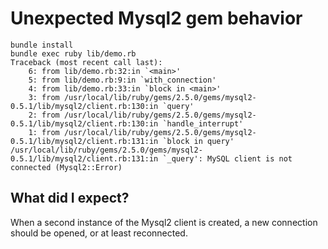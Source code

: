 # Unexpected Mysql2 gem behavior

```
bundle install
bundle exec ruby lib/demo.rb
Traceback (most recent call last):
	6: from lib/demo.rb:32:in `<main>'
	5: from lib/demo.rb:9:in `with_connection'
	4: from lib/demo.rb:33:in `block in <main>'
	3: from /usr/local/lib/ruby/gems/2.5.0/gems/mysql2-0.5.1/lib/mysql2/client.rb:130:in `query'
	2: from /usr/local/lib/ruby/gems/2.5.0/gems/mysql2-0.5.1/lib/mysql2/client.rb:130:in `handle_interrupt'
	1: from /usr/local/lib/ruby/gems/2.5.0/gems/mysql2-0.5.1/lib/mysql2/client.rb:131:in `block in query'
/usr/local/lib/ruby/gems/2.5.0/gems/mysql2-0.5.1/lib/mysql2/client.rb:131:in `_query': MySQL client is not connected (Mysql2::Error)
```

## What did I expect?
When a second instance of the Mysql2 client is created, a new connection should be opened,
or at least reconnected.
